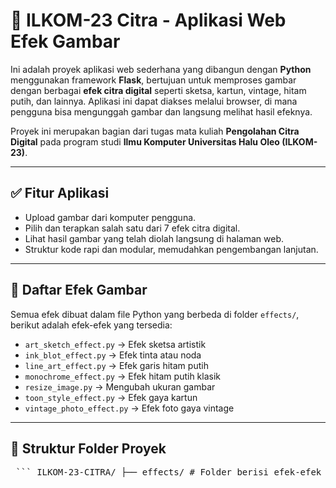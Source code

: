 # 🎨 ILKOM-23 Citra - Aplikasi Web Efek Gambar

Ini adalah proyek aplikasi web sederhana yang dibangun dengan **Python** menggunakan framework **Flask**, bertujuan untuk memproses gambar dengan berbagai **efek citra digital** seperti sketsa, kartun, vintage, hitam putih, dan lainnya. Aplikasi ini dapat diakses melalui browser, di mana pengguna bisa mengunggah gambar dan langsung melihat hasil efeknya.

Proyek ini merupakan bagian dari tugas mata kuliah **Pengolahan Citra Digital** pada program studi **Ilmu Komputer Universitas Halu Oleo (ILKOM-23)**.

---

## ✅ Fitur Aplikasi

- Upload gambar dari komputer pengguna.
- Pilih dan terapkan salah satu dari 7 efek citra digital.
- Lihat hasil gambar yang telah diolah langsung di halaman web.
- Struktur kode rapi dan modular, memudahkan pengembangan lanjutan.

---

## 🎨 Daftar Efek Gambar

Semua efek dibuat dalam file Python yang berbeda di folder `effects/`, berikut adalah efek-efek yang tersedia:

- `art_sketch_effect.py` → Efek sketsa artistik
- `ink_blot_effect.py` → Efek tinta atau noda
- `line_art_effect.py` → Efek garis hitam putih
- `monochrome_effect.py` → Efek hitam putih klasik
- `resize_image.py` → Mengubah ukuran gambar
- `toon_style_effect.py` → Efek gaya kartun
- `vintage_photo_effect.py` → Efek foto gaya vintage

---

## 📁 Struktur Folder Proyek
<pre> ``` ILKOM-23-CITRA/ ├── effects/ # Folder berisi efek-efek gambar (.py) │ ├── art_sketch_effect.py │ ├── ink_blot_effect.py │ ├── line_art_effect.py │ ├── monochrome_effect.py │ ├── resize_image.py │ ├── toon_style_effect.py │ └── vintage_photo_effect.py │ ├── static/ # Folder untuk file front-end (style & script) │ ├── css/ │ │ └── style.css # Gaya tampilan halaman │ └── js/ │ └── script.js # Interaksi JavaScript (jika digunakan) │ ├── templates/ │ └── index.html # Halaman utama HTML (template Flask) │ ├── app.py # File utama yang menjalankan aplikasi Flask ├── requirements.txt # Daftar pustaka Python yang dibutuhkan └── .gitignore # Mengabaikan file tertentu dari Git ``` </pre>
